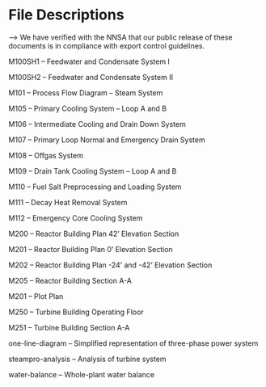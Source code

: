 # File Descriptions

--> We have verified with the NNSA that our public release of these documents is in compliance with export control guidelines. 

M100SH1 – Feedwater and Condensate System I

M100SH2 – Feedwater and Condensate System II

M101 – Process Flow Diagram – Steam System

M105 – Primary Cooling System – Loop A and B

M106 – Intermediate Cooling and Drain Down System

M107 – Primary Loop Normal and Emergency Drain System

M108 – Offgas System

M109 – Drain Tank Cooling System – Loop A and B

M110 – Fuel Salt Preprocessing and Loading System

M111 – Decay Heat Removal System

M112 – Emergency Core Cooling System

M200 – Reactor Building Plan 42’ Elevation Section

M201 – Reactor Building Plan 0’ Elevation Section

M202 – Reactor Building Plan -24’ and -42’ Elevation Section

M205 – Reactor Building Section A-A

M201 – Plot Plan

M250 – Turbine Building Operating Floor

M251 – Turbine Building Section A-A

one-line-diagram – Simplified representation of three-phase power system

steampro-analysis – Analysis of turbine system

water-balance – Whole-plant water balance
